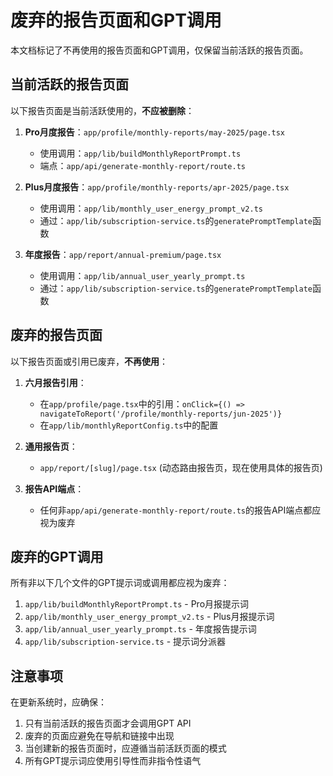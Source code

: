 # 废弃的报告页面和GPT调用

本文档标记了不再使用的报告页面和GPT调用，仅保留当前活跃的报告页面。

## 当前活跃的报告页面

以下报告页面是当前活跃使用的，**不应被删除**：

1. **Pro月度报告**：`app/profile/monthly-reports/may-2025/page.tsx`
   - 使用调用：`app/lib/buildMonthlyReportPrompt.ts`
   - 端点：`app/api/generate-monthly-report/route.ts`

2. **Plus月度报告**：`app/profile/monthly-reports/apr-2025/page.tsx`
   - 使用调用：`app/lib/monthly_user_energy_prompt_v2.ts`
   - 通过：`app/lib/subscription-service.ts`的`generatePromptTemplate`函数

3. **年度报告**：`app/report/annual-premium/page.tsx`
   - 使用调用：`app/lib/annual_user_yearly_prompt.ts`
   - 通过：`app/lib/subscription-service.ts`的`generatePromptTemplate`函数

## 废弃的报告页面

以下报告页面或引用已废弃，**不再使用**：

1. **六月报告引用**：
   - 在`app/profile/page.tsx`中的引用：`onClick={() => navigateToReport('/profile/monthly-reports/jun-2025')}`
   - 在`app/lib/monthlyReportConfig.ts`中的配置

2. **通用报告页**：
   - `app/report/[slug]/page.tsx` (动态路由报告页，现在使用具体的报告页)

3. **报告API端点**：
   - 任何非`app/api/generate-monthly-report/route.ts`的报告API端点都应视为废弃

## 废弃的GPT调用

所有非以下几个文件的GPT提示词或调用都应视为废弃：

1. `app/lib/buildMonthlyReportPrompt.ts` - Pro月报提示词
2. `app/lib/monthly_user_energy_prompt_v2.ts` - Plus月报提示词
3. `app/lib/annual_user_yearly_prompt.ts` - 年度报告提示词
4. `app/lib/subscription-service.ts` - 提示词分派器

## 注意事项

在更新系统时，应确保：

1. 只有当前活跃的报告页面才会调用GPT API
2. 废弃的页面应避免在导航和链接中出现
3. 当创建新的报告页面时，应遵循当前活跃页面的模式
4. 所有GPT提示词应使用引导性而非指令性语气 